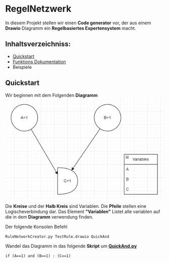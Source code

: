 # RegelNetzwerk
In diesem Projekt stellen wir einen **Code generator** vor, der aus einem **Drawio**
Diagramm ein **Regelbasiertes Expertensystem** macht.

## Inhaltsverzeichniss:
* [Quickstart](##Quickstart)
* [Funktions Dokumentation](Doc/FuncDoc.md)
* Beispiele
## Quickstart
Wir beginnen mit dem Folgenden **Diagramm**
![Bild ](Doc/Bilder/QuickAnd.PNG)


Die **Kreise** und der **Halb Kreis** sind Variablen. Die **Pfeile** stellen eine Logischeverbindung dar.
Das Element **"Variablen"** Listet alle variablen auf die in dem **Diagramm** verwendung finden.


Der folgende Konsolen Befehl


	RuleNetworkCreator.py TestRule.drawio QuickAnd
Wandel das Diagramm in das folgende **Skript** um **[QuickAnd.py](Doc/QuickAnd.py)**


	if (A==1) and (B==1) : (C==1)

